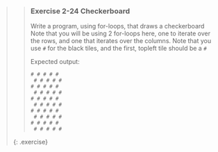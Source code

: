 <!-- WAS 2-15 -->
>> ### Exercise 2-24 Checkerboard
>> 
>> Write a program, using for-loops, that draws a checkerboard
>> Note that you will be using 2 for-loops here, one to iterate over the rows, and one that iterates over the columns. Note that you use `#` for the black tiles, and the first, topleft tile should be a `#`
>>
>> Expected output:
>>
>>```output
>> # # # # # 
>>  # # # # #
>> # # # # # 
>>  # # # # #
>> # # # # # 
>>  # # # # #
>> # # # # # 
>>  # # # # #
>> # # # # # 
>>  # # # # #
>>```
>>
>{: .exercise}